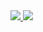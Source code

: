 <a href="linktovideo">
  <img src="https://img.shields.io/badge/YouTube-FF0000?style=for-the-badge&logo=youtube&logoColor=white" />
</a>

<a href="linktonb">
  <img src="https://img.shields.io/badge/Colab-F9AB00?style=for-the-badge&logo=googlecolab&color=525252" />
</a>
